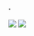 ### .

<img src="https://github-readme-stats.vercel.app/api?username=Pachone&&show_icons=true&hide_border=true&title_color=3399ff&icon_color=3399ff&text_color=fff&bg_color=0D1117&hide=prs">

<img src="https://github-readme-stats.vercel.app/api/top-langs/?username=Pachone&layout=compact&bg_color=0D1117&hide_border=true">
